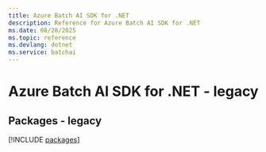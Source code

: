 ```yaml
---
title: Azure Batch AI SDK for .NET
description: Reference for Azure Batch AI SDK for .NET
ms.date: 08/28/2025
ms.topic: reference
ms.devlang: dotnet
ms.service: batchai
---
```

# Azure Batch AI SDK for .NET - legacy
## Packages - legacy
[!INCLUDE [packages](batch-ai-index.md)]